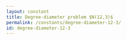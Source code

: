 ```yaml
---
layout: constant
title: Degree-diameter problem $N(12,3)$
permalink: /constants/degree-diameter-12-3/
id: degree-diameter-12-3
---
```

